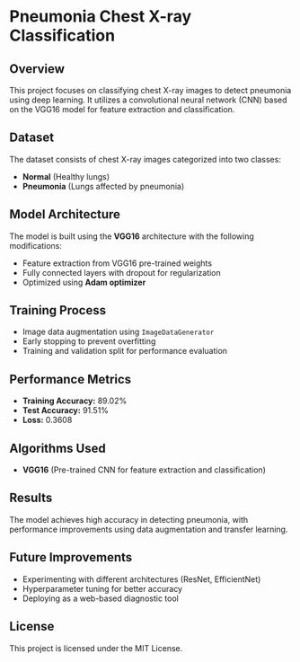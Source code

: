 # Pneumonia Chest X-ray Classification

## Overview
This project focuses on classifying chest X-ray images to detect pneumonia using deep learning. It utilizes a convolutional neural network (CNN) based on the VGG16 model for feature extraction and classification.

## Dataset
The dataset consists of chest X-ray images categorized into two classes:
- **Normal** (Healthy lungs)
- **Pneumonia** (Lungs affected by pneumonia)

## Model Architecture
The model is built using the **VGG16** architecture with the following modifications:
- Feature extraction from VGG16 pre-trained weights
- Fully connected layers with dropout for regularization
- Optimized using **Adam optimizer**

## Training Process
- Image data augmentation using `ImageDataGenerator`
- Early stopping to prevent overfitting
- Training and validation split for performance evaluation

## Performance Metrics
- **Training Accuracy:** 89.02%
- **Test Accuracy:** 91.51%
- **Loss:** 0.3608

## Algorithms Used
- **VGG16** (Pre-trained CNN for feature extraction and classification)

## Results
The model achieves high accuracy in detecting pneumonia, with performance improvements using data augmentation and transfer learning.

## Future Improvements
- Experimenting with different architectures (ResNet, EfficientNet)
- Hyperparameter tuning for better accuracy
- Deploying as a web-based diagnostic tool

## License
This project is licensed under the MIT License.

